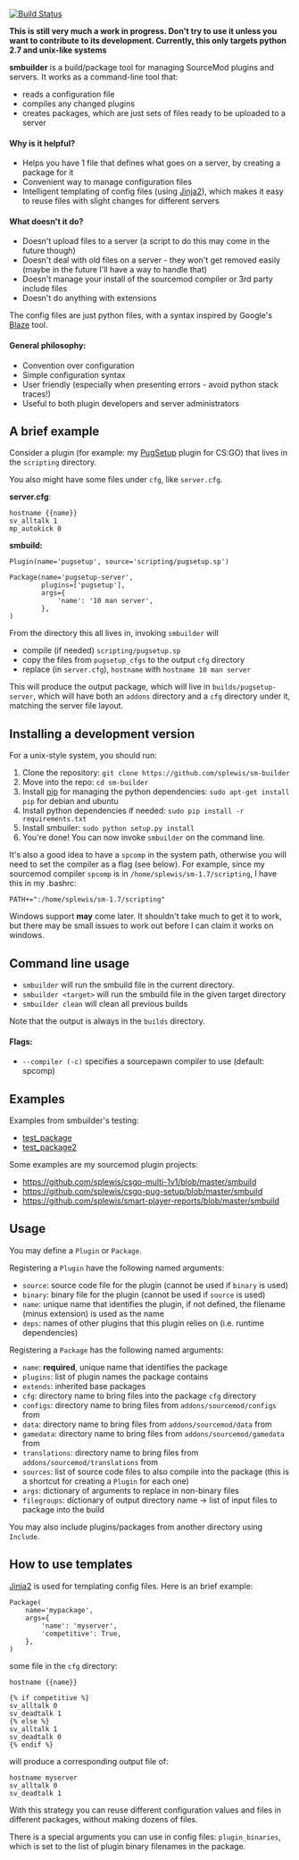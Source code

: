 [![Build Status](https://travis-ci.org/splewis/sm-builder.svg?branch=master)](https://travis-ci.org/splewis/sm-builder)

**This is still very much a work in progress. Don't try to use it unless you want to contribute to its development. Currently, this only targets python 2.7 and unix-like systems**

**smbuilder** is a build/package tool for managing SourceMod plugins and servers. It works as a command-line tool that:
- reads a configuration file
- compiles any changed plugins
- creates packages, which are just sets of files ready to be uploaded to a server

#### Why is it helpful?
- Helps you have 1 file that defines what goes on a server, by creating a package for it
- Convenient way to manage configuration files
- Intelligent templating of config files (using [Jinja2](http://jinja.pocoo.org/)), which makes it easy to reuse files with slight changes for different servers

#### What doesn't it do?
- Doesn't upload files to a server (a script to do this may come in the future though)
- Doesn't deal with old files on a server - they won't get removed easily (maybe in the future I'll have a way to handle that)
- Doesn't manage your install of the sourcemod compiler or 3rd party include files
- Doesn't do anything with extensions


The config files are just python files, with a syntax inspired by Google's [Blaze](http://google-engtools.blogspot.fr/2011/08/build-in-cloud-how-build-system-works.html) tool.

#### General philosophy:
- Convention over configuration
- Simple configuration syntax
- User friendly (especially when presenting errors - avoid python stack traces!)
- Useful to both plugin developers and server administrators


## A brief example

Consider a plugin (for example: my [PugSetup](https://github.com/splewis/csgo-pug-setup) plugin for CS:GO) that lives in the ``scripting`` directory.

You also might have some files under ``cfg``, like ``server.cfg``.


**server.cfg**:
```
hostname {{name}}
sv_alltalk 1
mp_autokick 0
```

**smbuild:**
```
Plugin(name='pugsetup', source='scripting/pugsetup.sp')

Package(name='pugsetup-server',
        plugins=['pugsetup'],
        args={
        	'name': '10 man server',
        },
)
```

From the directory this all lives in, invoking ``smbuilder`` will
- compile (if needed) ``scripting/pugsetup.sp``
- copy the files from ``pugsetup_cfgs`` to the output ``cfg`` directory
- replace (in ``server.cfg``), ``hostname`` with ``hostname 10 man server``

This will produce the output package, which will live in ``builds/pugsetup-server``, which will have both an ``addons`` directory and a ``cfg`` directory under it, matching the server file layout.


## Installing a development version
For a unix-style system, you should run:

1. Clone the repository: ``git clone https://github.com/splewis/sm-builder``
1. Move into the repo: ``cd sm-builder``
1. Install [pip](http://pip.readthedocs.org/en/latest/installing.html) for managing the python dependencies: ``sudo apt-get install pip`` for debian and ubuntu
1. Install python dependencies if needed: ``sudo pip install -r requirements.txt``
1. Install smbuiler: ``sudo python setup.py install``
1. You're done! You can now invoke ``smbuilder`` on the command line.

It's also a good idea to have a ``spcomp`` in the system path, otherwise you will need to set the compiler as a flag (see below). For example, since my sourcemod compiler ``spcomp`` is in ``/home/splewis/sm-1.7/scripting``, I have this in my .bashrc:

```
PATH+=":/home/splewis/sm-1.7/scripting"
```

Windows support **may** come later. It shouldn't take much to get it to work, but there may be small issues to work out before I can claim it works on windows.


## Command line usage

- ``smbuilder`` will run the smbuild file in the current directory.
- ``smbuilder <target>`` will run the smbuild file in the given target directory
- ``smbuilder clean`` will clean all previous builds

Note that the output is always in the ``builds`` directory.

#### Flags:
- ``--compiler (-c)`` specifies a sourcepawn compiler to use (default: spcomp)


## Examples
Examples from smbuilder's testing:
- [test_package](src/smbuilder/testpackages/test_package/smbuild)
- [test_package2](src/smbuilder/testpackages/test_package2/smbuild)

Some examples are my sourcemod plugin projects:
- https://github.com/splewis/csgo-multi-1v1/blob/master/smbuild
- https://github.com/splewis/csgo-pug-setup/blob/master/smbuild
- https://github.com/splewis/smart-player-reports/blob/master/smbuild


## Usage
You may define a ``Plugin`` or ``Package``.

Registering a ``Plugin`` have the following named arguments:
- ``source``: source code file for the plugin (cannot be used if ``binary`` is used)
- ``binary``: binary file for the plugin (cannot be used if ``source`` is used)
- ``name``: unique name that identifies the plugin, if not defined, the filename (minus extension) is used as the name
- ``deps``: names of other plugins that this plugin relies on (i.e. runtime dependencies)


Registering a ``Package`` has the following named arguments:
- ``name``: **required**, unique name that identifies the package
- ``plugins``: list of plugin names the package contains
- ``extends``: inherited base packages
- ``cfg``: directory name to bring files into the package ``cfg`` directory
- ``configs``: directory name to bring files from ``addons/sourcemod/configs`` from
- ``data``: directory name to bring files from ``addons/sourcemod/data`` from
- ``gamedata``: directory name to bring files from ``addons/sourcemod/gamedata`` from
- ``translations``: directory name to bring files from ``addons/sourcemod/translations`` from
- ``sources``: list of source code files to also compile into the package (this is a shortcut for creating a ``Plugin`` for each one)
- ``args``: dictionary of arguments to replace in non-binary files
- ``filegroups``: dictionary of output directory name -> list of input files to package into the build


You may also include plugins/packages from another directory using ``Include``.


## How to use templates

[Jinja2](http://jinja.pocoo.org/) is used for templating config files. Here is an brief example:

```
Package(
    name='mypackage',
    args={
        'name': 'myserver',
        'competitive': True,
    },
)
```

some file in the `cfg` directory:
```
hostname {{name}}

{% if competitive %}
sv_alltalk 0
sv_deadtalk 1
{% else %}
sv_alltalk 1
sv_deadtalk 0
{% endif %}
```

will produce a corresponding output file of:
```
hostname myserver
sv_alltalk 0
sv_deadtalk 1
```

With this strategy you can reuse different configuration values and files in different packages, without making dozens of files.

There is a special arguments you can use in config files: ``plugin_binaries``, which is set to the list of plugin binary filenames in the package.

